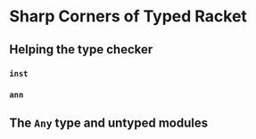 # Sharp Corners of Typed Racket

## Helping the type checker

### `inst`

### `ann`

## The `Any` type and untyped modules

